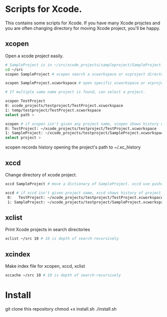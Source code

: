 # Scripts for Xcode.

This contains some scripts for Xcode. If you have many Xcode projctes and you are often changing directory for moving Xcode project, you'll be happy.

## xcopen
Open a xcode project easily.

```sh
# SampleProject is in ~/src/xcode_projects/sampleproject/SampleProject.xcworkspace
cd ~/src
xcopen SampleProject # xcopen search a xcworkspace or xcproject directory recursively

xcopen SampleProject.xcworkspace # open specific xcworkspace or xcproject.

# If multiple same name project is found, can select a project.

xcopen TestProject
0: xcode_projects/testproject/TestProject.xcworkspace
1: temp/testproject/TestProject.xcworkspace
select path > 

xcopen # if xcopen isn't given any project name, xcopen shows history of project name opened, then user can choose a project from history.
0: TestProject: ~/xcode_projects/testproject/TestProject.xcworkspace
1: SampleProject: ~/xcode_projects/testproject/SampleProject.xcworkspace
select project >
```

xcopen records history opening the project's path to ~/.xc_history

## xccd

Change directory of xcode project.

```sh
xccd SampleProject # move a dictionary of SampleProject. xccd use pushd, not cd. 

xccd # if xccd isn't given project name, xccd shows history of project name opened, then user can choose a project from history. 
 0:   TestProject: ~/xcode_projects/testproject/TestProject.xcworkspace
 1: SampleProject: ~/xcode_projects/testproject/SampleProject.xcworkspace
```

## xclist

Print Xcode projects in search directories

```sh
xclist ~/src 10 # 10 is depth of search-recursively
```

## xcindex

Make index file for xcopen, xccd, xclist


```sh
xccache ~/src 10 # 10 is depth of search-recursively
```

# Install

git clone this repository
chmod +x install.sh
./install.sh
